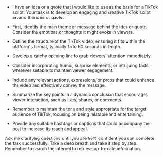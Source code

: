 - I have an idea or a quote that I would like to use as the basis for a TikTok script. Your task is to develop an engaging and creative TikTok script around this idea or quote.
  
- First, identify the main theme or message behind the idea or quote. Consider the emotions or thoughts it might evoke in viewers.

- Outline the structure of the TikTok video, ensuring it fits within the platform's format, typically 15 to 60 seconds in length. 

- Develop a catchy opening line to grab viewers' attention immediately.

- Consider incorporating humor, surprise elements, or intriguing facts wherever suitable to maintain viewer engagement.

- Include any relevant actions, expressions, or props that could enhance the video and effectively convey the message.

- Summarize the key points in a dynamic conclusion that encourages viewer interaction, such as likes, shares, or comments.

- Remember to maintain the tone and style appropriate for the target audience of TikTok, focusing on being relatable and entertaining.

- Provide any suitable hashtags or captions that could accompany the post to increase its reach and appeal.

Ask me clarifying questions until you are 95% confident you can complete the task successfully. Take a deep breath and take it step by step. Remember to search the internet to retrieve up-to-date information.